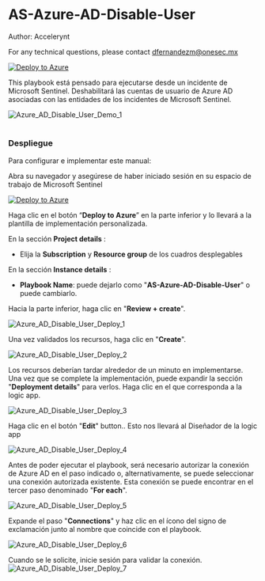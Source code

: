 # AS-Azure-AD-Disable-User
Author: Accelerynt

For any technical questions, please contact dfernandezm@onesec.mx

[![Deploy to Azure](https://aka.ms/deploytoazurebutton)](https://portal.azure.com/#create/Microsoft.Template/uri/https%3A%2F%2Fraw.githubusercontent.com%2FAzure%2FAzure-Sentinel%2Fmaster%2FPlaybooks%2FAS-Azure-AD-Disable-User%2Fazuredeploy.json)


This playbook está pensado para ejecutarse desde un incidente de Microsoft Sentinel. Deshabilitará las cuentas de usuario de Azure AD asociadas con las entidades de los incidentes de Microsoft Sentinel.

![Azure_AD_Disable_User_Demo_1](Images/Azure_AD_Disable_User_Demo_1.png)


#
### Despliegue

Para configurar e implementar este manual:

Abra su navegador y asegúrese de haber iniciado sesión en su espacio de trabajo de Microsoft Sentinel

[![Deploy to Azure](https://aka.ms/deploytoazurebutton)](https://portal.azure.com/#create/Microsoft.Template/uri/https%3A%2F%2Fraw.githubusercontent.com%2FAzure%2FAzure-Sentinel%2Fmaster%2FPlaybooks%2FAS-Azure-AD-Disable-User%2Fazuredeploy.json)

Haga clic en el botón “**Deploy to Azure**” en la parte inferior y lo llevará a la plantilla de implementación personalizada.

En la sección **Project details** :

* Elija la **Subscription** y **Resource group** de los cuadros desplegables  

En la sección **Instance details** :  
                                                  
* **Playbook Name**: puede dejarlo como "**AS-Azure-AD-Disable-User**" o puede cambiarlo. 

Hacia la parte inferior, haga clic en "**Review + create**". 

![Azure_AD_Disable_User_Deploy_1](Images/Azure_AD_Disable_User_Deploy_1.png)

Una vez validados los recursos, haga clic en "**Create**".

![Azure_AD_Disable_User_Deploy_2](Images/Azure_AD_Disable_User_Deploy_2.png)

Los recursos deberían tardar alrededor de un minuto en implementarse. Una vez que se complete la implementación, puede expandir la sección "**Deployment details**"  para verlos. Haga clic en el que corresponda a la logic app.


![Azure_AD_Disable_User_Deploy_3](Images/Azure_AD_Disable_User_Deploy_3.png)

Haga clic en el botón "**Edit**" button.. Esto nos llevará al Diseñador de la logic app 


![Azure_AD_Disable_User_Deploy_4](Images/Azure_AD_Disable_User_Deploy_4.png)

Antes de poder ejecutar el playbook, será necesario autorizar la conexión de Azure AD en el paso indicado o, alternativamente, se puede seleccionar una conexión autorizada existente. Esta conexión se puede encontrar en el tercer paso denominado "**For each**".

![Azure_AD_Disable_User_Deploy_5](Images/Azure_AD_Disable_User_Deploy_5.png)

Expande el paso "**Connections**" y haz clic en el ícono del signo de exclamación junto al nombre que coincide con el playbook.
                                                                                                
![Azure_AD_Disable_User_Deploy_6](Images/Azure_AD_Disable_User_Deploy_6.png)

Cuando se le solicite, inicie sesión para validar la conexión.                                                                                              
![Azure_AD_Disable_User_Deploy_7](Images/Azure_AD_Disable_User_Deploy_7.png)
